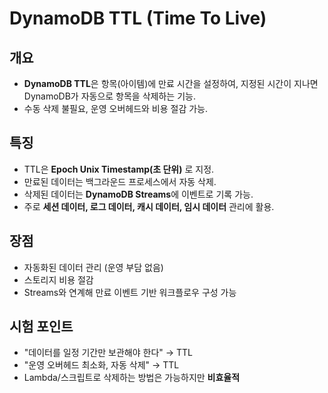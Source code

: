 # DynamoDB TTL (Time To Live)

## 개요
- **DynamoDB TTL**은 항목(아이템)에 만료 시간을 설정하여,
  지정된 시간이 지나면 DynamoDB가 자동으로 항목을 삭제하는 기능.
- 수동 삭제 불필요, 운영 오버헤드와 비용 절감 가능.

## 특징
- TTL은 **Epoch Unix Timestamp(초 단위)** 로 지정.
- 만료된 데이터는 백그라운드 프로세스에서 자동 삭제.
- 삭제된 데이터는 **DynamoDB Streams**에 이벤트로 기록 가능.
- 주로 **세션 데이터, 로그 데이터, 캐시 데이터, 임시 데이터** 관리에 활용.

## 장점
- 자동화된 데이터 관리 (운영 부담 없음)
- 스토리지 비용 절감
- Streams와 연계해 만료 이벤트 기반 워크플로우 구성 가능

## 시험 포인트
- "데이터를 일정 기간만 보관해야 한다" → TTL
- "운영 오버헤드 최소화, 자동 삭제" → TTL
- Lambda/스크립트로 삭제하는 방법은 가능하지만 **비효율적**
